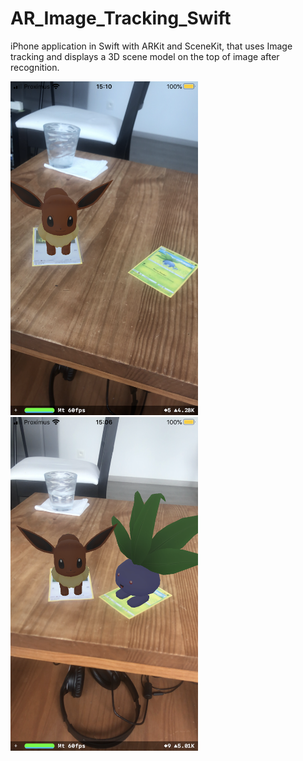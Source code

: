 # AR_Image_Tracking_Swift

iPhone application in Swift with ARKit and SceneKit, that uses Image tracking and displays a 3D scene model on the top of image after recognition.  


<p float="left">
  <img src="IMG_8480.PNG" width="300" />
  <img src="IMG_8479.PNG" width="300" /> 
</p>

